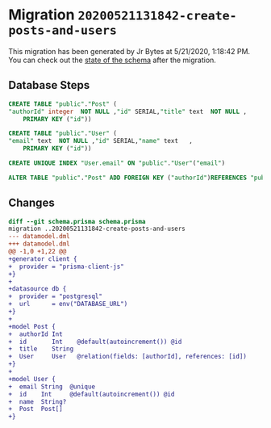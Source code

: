 # Migration `20200521131842-create-posts-and-users`

This migration has been generated by Jr Bytes at 5/21/2020, 1:18:42 PM.
You can check out the [state of the schema](./schema.prisma) after the migration.

## Database Steps

```sql
CREATE TABLE "public"."Post" (
"authorId" integer  NOT NULL ,"id" SERIAL,"title" text  NOT NULL ,
    PRIMARY KEY ("id"))

CREATE TABLE "public"."User" (
"email" text  NOT NULL ,"id" SERIAL,"name" text   ,
    PRIMARY KEY ("id"))

CREATE UNIQUE INDEX "User.email" ON "public"."User"("email")

ALTER TABLE "public"."Post" ADD FOREIGN KEY ("authorId")REFERENCES "public"."User"("id") ON DELETE CASCADE  ON UPDATE CASCADE
```

## Changes

```diff
diff --git schema.prisma schema.prisma
migration ..20200521131842-create-posts-and-users
--- datamodel.dml
+++ datamodel.dml
@@ -1,0 +1,22 @@
+generator client {
+  provider = "prisma-client-js"
+}
+
+datasource db {
+  provider = "postgresql"
+  url      = env("DATABASE_URL")
+}
+
+model Post {
+  authorId Int
+  id       Int    @default(autoincrement()) @id
+  title    String
+  User     User   @relation(fields: [authorId], references: [id])
+}
+
+model User {
+  email String  @unique
+  id    Int     @default(autoincrement()) @id
+  name  String?
+  Post  Post[]
+}
```


